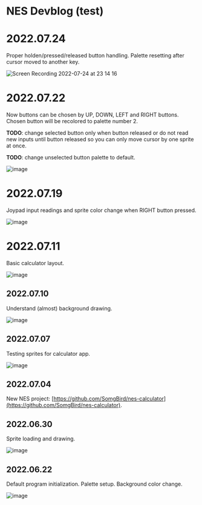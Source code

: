 # NES Devblog (test)


# 2022.07.24

Proper holden/pressed/released button handling. Palette resetting after cursor moved to another key.

![Screen Recording 2022-07-24 at 23 14 16](https://user-images.githubusercontent.com/33515338/180664601-cb649f6e-5282-4fac-9a42-d6a21686e13b.gif)


# 2022.07.22

Now buttons can be chosen by UP, DOWN, LEFT and RIGHT buttons. Chosen button will be recolored to palette number 2.

**TODO**: change selected button only when button released or do not read new inputs until button released so you can only move cursor by one sprite at once.

**TODO**: change unselected button palette to default. 

![image](img/photo_2022-07-22_00-12-54.jpg)


# 2022.07.19

Joypad input readings and sprite color change when RIGHT button pressed.

![image](img/photo_2022-07-19_01-52-35.jpg)


# 2022.07.11

Basic calculator layout.

![image](img/photo_2022-07-11_17-32-54.jpg)


## 2022.07.10

Understand (almost) background drawing.

![image](img/photo_2022-07-11_00-14-03.jpg)


## 2022.07.07

Testing sprites for calculator app.

![image](img/photo_2022-07-07_00-20-43.jpg)


## 2022.07.04

New NES project: [https://github.com/SomgBird/nes-calculator](https://github.com/SomgBird/nes-calculator).


## 2022.06.30

Sprite loading and drawing.

![image](img/photo_2022-06-30_18-03-00.jpg)


## 2022.06.22

Default program initialization. Palette setup. Background color change.

![image](img/photo_2022-06-22_00-26-33.jpg)

